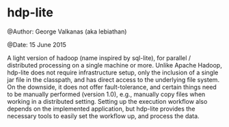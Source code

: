 # hdp-lite

@Author: George Valkanas (aka lebiathan)

@Date: 15 June 2015

A light version of hadoop (name inspired by sql-lite), for parallel / distributed processing on a single machine or more. Unlike Apache Hadoop, hdp-lite does not require infrastructure setup, only the inclusion of a single jar file in the classpath, and has direct access to the underlying file system.
On the downside, it does not offer fault-tolerance, and certain things need to be manually performed (version 1.0), e.g., manually copy files when working in a distributed setting. Setting up the execution workflow also depends on the implemented application, but hdp-lite provides the necessary tools to easily set the workflow up, and process the data.

